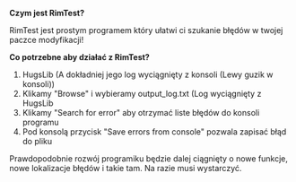 **Czym jest RimTest?**

RimTest jest prostym programem który ułatwi ci szukanie błędów w twojej paczce modyfikacji!

**Co potrzebne aby działać z RimTest?**

1. HugsLib (A dokładniej jego log wyciągnięty z konsoli (Lewy guzik w konsoli))
2. Klikamy "Browse" i wybieramy output_log.txt (Log wyciągnięty z HugsLib
3. Klikamy "Search for error" aby otrzymać liste błędów do konsoli programu
4. Pod konsolą przycisk "Save errors from console" pozwala zapisać błąd do pliku


Prawdopodobnie rozwój programiku będzie dalej ciągnięty o nowe funkcje, nowe lokalizacje błędów i takie tam. Na razie musi wystarczyć.
